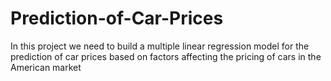 # Prediction-of-Car-Prices
In this project we need to build a multiple linear regression model for the prediction of car prices based on factors affecting the pricing of cars in the American market
